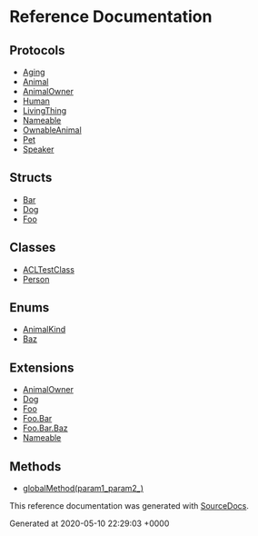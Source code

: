 # Reference Documentation

## Protocols

-   [Aging](protocols/Aging.md)
-   [Animal](protocols/Animal.md)
-   [AnimalOwner](protocols/AnimalOwner.md)
-   [Human](protocols/Human.md)
-   [LivingThing](protocols/LivingThing.md)
-   [Nameable](protocols/Nameable.md)
-   [OwnableAnimal](protocols/OwnableAnimal.md)
-   [Pet](protocols/Pet.md)
-   [Speaker](protocols/Speaker.md)

## Structs

-   [Bar](structs/Bar.md)
-   [Dog](structs/Dog.md)
-   [Foo](structs/Foo.md)

## Classes

-   [ACLTestClass](classes/ACLTestClass.md)
-   [Person](classes/Person.md)

## Enums

-   [AnimalKind](enums/AnimalKind.md)
-   [Baz](enums/Baz.md)

## Extensions

-   [AnimalOwner](extensions/AnimalOwner.md)
-   [Dog](extensions/Dog.md)
-   [Foo](extensions/Foo.md)
-   [Foo.Bar](extensions/Foo.Bar.md)
-   [Foo.Bar.Baz](extensions/Foo.Bar.Baz.md)
-   [Nameable](extensions/Nameable.md)

## Methods

-   [globalMethod(param1_param2_)](methods/globalMethod(param1_param2_).md)

This reference documentation was generated with
[SourceDocs](https://github.com/eneko/SourceDocs).

Generated at 2020-05-10 22:29:03 +0000